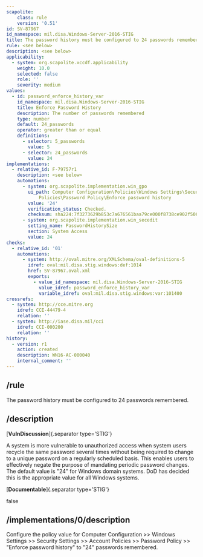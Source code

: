 ```yaml
---
scapolite:
    class: rule
    version: '0.51'
id: SV-87967
id_namespace: mil.disa.Windows-Server-2016-STIG
title: The password history must be configured to 24 passwords remembered.
rule: <see below>
description: <see below>
applicability:
  - system: org.scapolite.xccdf.applicability
    weight: 10.0
    selected: false
    role: ''
    severity: medium
values:
  - id: password_enforce_history_var
    id_namespace: mil.disa.Windows-Server-2016-STIG
    title: Enforce Password History
    description: The number of passwords remembered
    type: number
    default: 24_passwords
    operator: greater than or equal
    definitions:
      - selector: 5_passwords
        value: 5
      - selector: 24_passwords
        value: 24
implementations:
  - relative_id: F-79757r1
    description: <see below>
    automations:
      - system: org.scapolite.implementation.win_gpo
        ui_path: Computer Configuration\Policies\Windows Settings\Security Settings\Account
            Policies\Password Policy\Enforce password history
        value: '24'
        verification_status: Checked.
        checksum: sha224:7f3273629b853c7a676561baa79ce000f8738ce902f5060786e18b5e
      - system: org.scapolite.implementation.win_secedit
        setting_name: PasswordHistorySize
        section: System Access
        value: 24
checks:
  - relative_id: '01'
    automations:
      - system: http://oval.mitre.org/XMLSchema/oval-definitions-5
        idref: oval:mil.disa.stig.windows:def:1014
        href: SV-87967.oval.xml
        exports:
          - value_id_namespace: mil.disa.Windows-Server-2016-STIG
            value_idref: password_enforce_history_var
            variable_idref: oval:mil.disa.stig.windows:var:101400
crossrefs:
  - system: http://cce.mitre.org
    idref: CCE-44479-4
    relation: ''
  - system: http://iase.disa.mil/cci
    idref: CCI-000200
    relation: ''
history:
  - version: r1
    action: created
    description: WN16-AC-000040
    internal_comment: ''
---
```



## /rule

The password history must be configured to 24 passwords remembered.

## /description

[**VulnDiscussion**]{.separator type='STIG'}

A system is more vulnerable to unauthorized access when system users recycle the same password several times without being required to change to a unique password on a regularly scheduled basis. This enables users to effectively negate the purpose of mandating periodic password changes. The default value is "24" for Windows domain systems. DoD has decided this is the appropriate value for all Windows systems.

[**Documentable**]{.separator type='STIG'}

false

## /implementations/0/description

Configure the policy value for Computer Configuration >> Windows Settings >> Security Settings >> Account Policies >> Password Policy >> "Enforce password history" to "24" passwords remembered.

